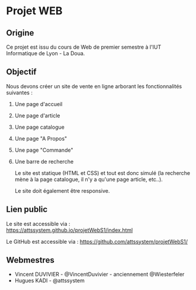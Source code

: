 # Projet WEB

## Origine

Ce projet est issu du cours de Web de premier semestre à l'IUT Informatique de Lyon - La Doua.

## Objectif

Nous devons créer un site de vente en ligne arborant les fonctionnalités suivantes :
1. Une page d'accueil
2. Une page d'article
3. Une page catalogue
4. Une page "A Propos"
5. Une page "Commande"
6. Une barre de recherche

   Le site est statique (HTML et CSS) et tout est donc simulé (la recherche mène à la page catalogue, il n'y a qu'une page article, etc..).

   Le site doit également être responsive.

## Lien public

Le site est accessible via : https://attssystem.github.io/projetWebS1/index.html

Le GitHub est accessible via : https://github.com/attssystem/projetWebS1/

## Webmestres

- Vincent DUVIVIER - @VincentDuvivier - anciennement @Wiesterfeler
- Hugues KADI - @attssystem
